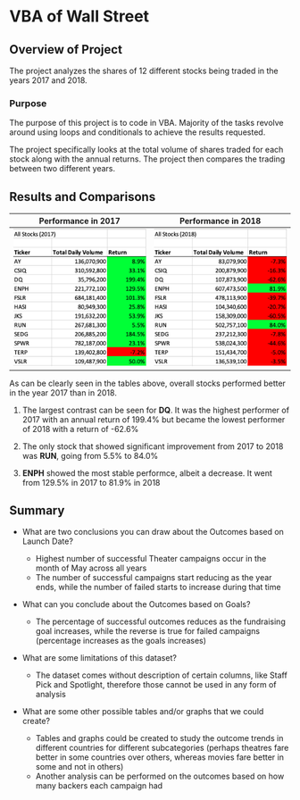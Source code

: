 # VBA of Wall Street

## Overview of Project
The project analyzes the shares of 12 different stocks being traded in the years 2017 and 2018. 

### Purpose
The purpose of this project is to code in VBA. Majority of the tasks revolve around using loops and conditionals to achieve the results requested.  

The project specifically looks at the total volume of shares traded for each stock along with the annual returns. The project then compares the trading between two different years.

## Results and Comparisons
| **Performance in 2017** | **Performance in 2018** |
| --- | --- |
| ![All Stocks (2017)](/Resources/AllStocks_2017.png) | ![All Stocks (2017)](/Resources/AllStocks_2018.png) |

As can be clearly seen in the tables above, overall stocks performed better in the year 2017 than in 2018.

1. The largest contrast can be seen for **DQ**. It was the highest performer of 2017 with an annual return of 199.4% but became the lowest performer of 2018 with a return of -62.6% 

2. The only stock that showed significant improvement from 2017 to 2018 was **RUN**, going from 5.5% to 84.0%

3. **ENPH** showed the most stable performce, albeit a decrease. It went from 129.5% in 2017 to 81.9% in 2018

## Summary

- What are two conclusions you can draw about the Outcomes based on Launch Date?
    - Highest number of successful Theater campaigns occur in the month of May across all years
    - The number of successful campaigns start reducing as the year ends, while the number of failed starts to increase during that time

- What can you conclude about the Outcomes based on Goals?
    - The percentage of successful outcomes reduces as the fundraising goal increases, while the reverse is true for failed campaigns (percentage increases as the goals increases)

- What are some limitations of this dataset?
    - The dataset comes without description of certain columns, like Staff Pick and Spotlight, therefore those cannot be used in any form of analysis

- What are some other possible tables and/or graphs that we could create?
    - Tables and graphs could be created to study the outcome trends in different countries for different subcategories (perhaps theatres fare better in some countries over others, whereas movies fare better in some and not in others)
    - Another analysis can be performed on the outcomes based on how many backers each campaign had
